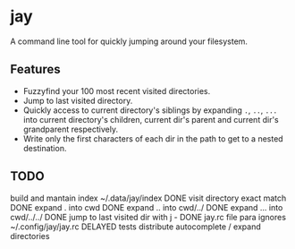 jay
===

A command line tool for quickly jumping around your filesystem. 

## Features
* Fuzzyfind your 100 most recent visited directories. 
* Jump to last visited directory.
* Quickly access to current directory's siblings by expanding `.`, `..`, `...` 
  into current directory's children, current dir's parent and 
  current dir's grandparent respectively.
* Write only the first characters of each dir in the path to get to a 
  nested destination.


## TODO
build and mantain index ~/.data/jay/index DONE
visit directory exact match DONE
expand . into cwd DONE
expand .. into cwd/../ DONE
expand ... into cwd/../../ DONE
jump to last visited dir with j - DONE
jay.rc file para ignores ~/.config/jay/jay.rc DELAYED
tests
distribute
autocomplete / expand directories
